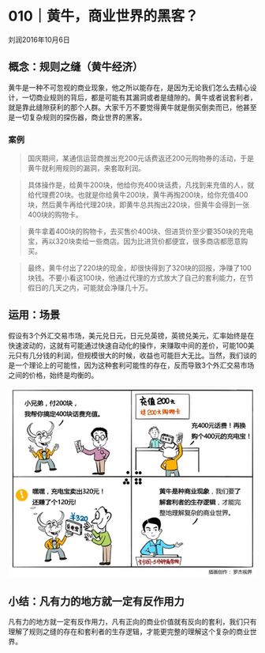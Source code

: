 # 010｜黄牛，商业世界的黑客？
刘润2016年10月6日

## 概念：规则之缝（黄牛经济）

黄牛是一种不可忽视的商业现象，他之所以能存在，是因为无论我们怎么去精心设计，一切商业规则的背后，都是可能有其漏洞或者是缝隙的。黄牛或者说套利者，就是靠此缝隙获利的那个人群。大家千万不要觉得黄牛就是倒买倒卖而已，他甚至是一切复杂规则的探伤器，商业世界的黑客。

### 案例

>国庆期间，某通信运营商推出充200元话费返还200元购物券的活动，于是黄牛就利用规则的漏洞，来套取利润。

>具体操作是，给黄牛200块，他给你充400块话费，凡找到来充值的人，就给代理费20块。也就是你给黄牛200块，黄牛再掏200块，给你充值400块，然后黄牛再给代理20块，即黄牛总共掏出220块，但黄牛会得到一张400块的购物卡。

>黄牛拿着400块的购物卡，去买售价400块、但进货价至少要350块的充电宝，再以320块卖给一些商店。因为比进货价都便宜，很多商店都愿意购买。

>最终，黄牛付出了220块的现金，却很快得到了320块的回报，净赚了100块钱。不要小看这100块，他通过代理的方式放大了自己的套利能力，在节假日的几天之内，可能就会净赚几十万。

## 运用：场景

假设有3个外汇交易市场，美元兑日元，日元兑英镑，英镑兑美元，汇率始终是在快速波动的，这就有可能通过快速自动化的操作，来赚取中间的差价，可能100美元只有几分钱的利润，但规模很大的时候，收益也可能巨大无比。当然，我们谈的是一个理论上的可能性，因为这种套利可能性的存在，反而导致3个外汇交易市场之间的价格，始终是均衡的。

![](./_image/2017-08-04-10-11-12.jpg)

## 小结：凡有力的地方就一定有反作用力

凡有力的地方就一定有反作用力，凡有正向的商业价值就有反向的套利，我们只有理解了规则之缝的存在和套利者的生存逻辑，才能更完整的理解这个复杂的商业世界。
